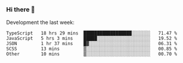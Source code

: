 ### Hi there 👋

Development the last week:
<!--START_SECTION:waka-->

```text
TypeScript   18 hrs 29 mins  ██████████████████░░░░░░░   71.47 %
JavaScript   5 hrs 3 mins    █████░░░░░░░░░░░░░░░░░░░░   19.52 %
JSON         1 hr 37 mins    █▓░░░░░░░░░░░░░░░░░░░░░░░   06.31 %
SCSS         13 mins         ▒░░░░░░░░░░░░░░░░░░░░░░░░   00.85 %
Other        10 mins         ▒░░░░░░░░░░░░░░░░░░░░░░░░   00.70 %
```

<!--END_SECTION:waka-->

<!--
**JASONPANGGO/jasonpanggo** is a ✨ _special_ ✨ repository because its `README.md` (this file) appears on your GitHub profile.

Here are some ideas to get you started:

- 🔭 I’m currently working on ...
- 🌱 I’m currently learning ...
- 👯 I’m looking to collaborate on ...
- 🤔 I’m looking for help with ...
- 💬 Ask me about ...
- 📫 How to reach me: ...
- 😄 Pronouns: ...
- ⚡ Fun fact: ...
-->
